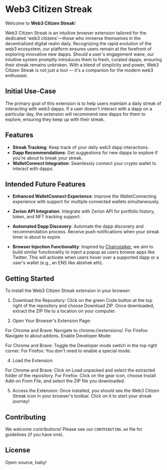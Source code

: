 # Web3 Citizen Streak

Welcome to **Web3 Citizen Streak**! 

Web3 Citizen Streak is an intuitive browser extension tailored for the dedicated 'web3 citizens'—those who immerse themselves in the decentralized digital realm daily. Recognizing the rapid evolution of the web3 ecosystem, our platform ensures users remain at the forefront of exploring innovative new dapps. Should a user's engagement wane, our intuitive system promptly introduces them to fresh, curated dapps, ensuring their streak remains unbroken. With a blend of simplicity and power, Web3 Citizen Streak is not just a tool — it's a companion for the modern web3 enthusiast.

## Initial Use-Case

The primary goal of this extension is to help users maintain a daily streak of interacting with web3 dapps. If a user doesn't interact with a dapp on a particular day, the extension will recommend new dapps for them to explore, ensuring they keep up with their streak.

## Features

- **Streak Tracking**: Keep track of your daily web3 dapp interactions.
- **Dapp Recommendations**: Get suggestions for new dapps to explore if you're about to break your streak.
- **WalletConnect Integration**: Seamlessly connect your crypto wallet to interact with dapps.

## Intended Future Features

- **Enhanced WalletConnect Experience**: Improve the WalletConnecting experience with support for multiple connected wallets simultaneously.
  
- **Zerion API Integration**: Integrate with Zerion API for portfolio history, token, and NFT tracking support.
  
- **Automated Dapp Discovery**: Automate the dapp discovery and recommendation process. Receive push notifications when your streak timer is about to expire.
  
- **Browser Injection Functionality**: Inspired by [Chainstalker](https://chrome.google.com/webstore/detail/chainstalker/oaldkgghifhdiamjlnihlaclgapomggl), we aim to build similar functionality to inject a popup as users browse apps like Twitter. This will activate when users hover over a supported dapp or a user's wallet (e.g., an ENS like abishek.eth).

## Getting Started

To install the Web3 Citizen Streak extension in your browser:

1. Download the Repository: Click on the green Code button at the top right of the repository and choose Download ZIP. Once downloaded, extract the ZIP file to a location on your computer.

2. Open Your Browser's Extension Page:

For Chrome and Brave: Navigate to chrome://extensions/.
For Firefox: Navigate to about:addons.
Enable Developer Mode:

For Chrome and Brave: Toggle the Developer mode switch in the top right corner.
For Firefox: You don't need to enable a special mode.

4. Load the Extension:

For Chrome and Brave: Click on Load unpacked and select the extracted folder of the repository.
For Firefox: Click on the gear icon, choose Install Add-on From File, and select the ZIP file you downloaded.

5. Access the Extension: Once installed, you should see the Web3 Citizen Streak icon in your browser's toolbar. Click on it to start your streak journey!

## Contributing

We welcome contributions! Please see our `CONTRIBUTING.md` file for guidelines (if you have one).

## License

Open-source, baby!
